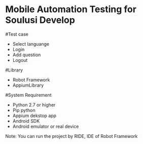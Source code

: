# Mobile Automation Testing for Soulusi Develop

#Test case
- Select languange
- Login
- Add question
- Logout

#Library
- Robot Framework
- AppiumLibrary

#System Requirement
- Python 2.7 or higher
- Pip python
- Appium dekstop app
- Android SDK
- Android emulator or real device

Note: You can run the project by RIDE, IDE of Robot Framework
